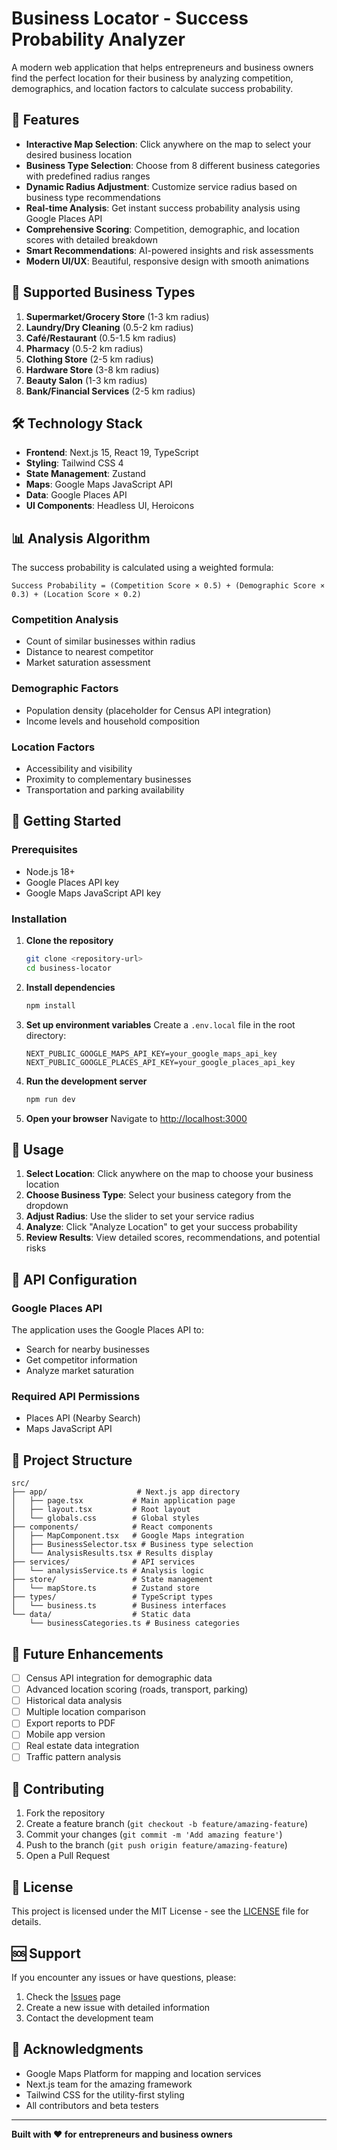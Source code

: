 # Business Locator - Success Probability Analyzer

A modern web application that helps entrepreneurs and business owners find the perfect location for their business by analyzing competition, demographics, and location factors to calculate success probability.

## 🚀 Features

- **Interactive Map Selection**: Click anywhere on the map to select your desired business location
- **Business Type Selection**: Choose from 8 different business categories with predefined radius ranges
- **Dynamic Radius Adjustment**: Customize service radius based on business type recommendations
- **Real-time Analysis**: Get instant success probability analysis using Google Places API
- **Comprehensive Scoring**: Competition, demographic, and location scores with detailed breakdown
- **Smart Recommendations**: AI-powered insights and risk assessments
- **Modern UI/UX**: Beautiful, responsive design with smooth animations

## 🏢 Supported Business Types

1. **Supermarket/Grocery Store** (1-3 km radius)
2. **Laundry/Dry Cleaning** (0.5-2 km radius)
3. **Café/Restaurant** (0.5-1.5 km radius)
4. **Pharmacy** (0.5-2 km radius)
5. **Clothing Store** (2-5 km radius)
6. **Hardware Store** (3-8 km radius)
7. **Beauty Salon** (1-3 km radius)
8. **Bank/Financial Services** (2-5 km radius)

## 🛠️ Technology Stack

- **Frontend**: Next.js 15, React 19, TypeScript
- **Styling**: Tailwind CSS 4
- **State Management**: Zustand
- **Maps**: Google Maps JavaScript API
- **Data**: Google Places API
- **UI Components**: Headless UI, Heroicons

## 📊 Analysis Algorithm

The success probability is calculated using a weighted formula:

```
Success Probability = (Competition Score × 0.5) + (Demographic Score × 0.3) + (Location Score × 0.2)
```

### Competition Analysis
- Count of similar businesses within radius
- Distance to nearest competitor
- Market saturation assessment

### Demographic Factors
- Population density (placeholder for Census API integration)
- Income levels and household composition

### Location Factors
- Accessibility and visibility
- Proximity to complementary businesses
- Transportation and parking availability

## 🚀 Getting Started

### Prerequisites

- Node.js 18+ 
- Google Places API key
- Google Maps JavaScript API key

### Installation

1. **Clone the repository**
   ```bash
   git clone <repository-url>
   cd business-locator
   ```

2. **Install dependencies**
   ```bash
   npm install
   ```

3. **Set up environment variables**
   Create a `.env.local` file in the root directory:
   ```env
   NEXT_PUBLIC_GOOGLE_MAPS_API_KEY=your_google_maps_api_key
   NEXT_PUBLIC_GOOGLE_PLACES_API_KEY=your_google_places_api_key
   ```

4. **Run the development server**
   ```bash
   npm run dev
   ```

5. **Open your browser**
   Navigate to [http://localhost:3000](http://localhost:3000)

## 📱 Usage

1. **Select Location**: Click anywhere on the map to choose your business location
2. **Choose Business Type**: Select your business category from the dropdown
3. **Adjust Radius**: Use the slider to set your service radius
4. **Analyze**: Click "Analyze Location" to get your success probability
5. **Review Results**: View detailed scores, recommendations, and potential risks

## 🔧 API Configuration

### Google Places API
The application uses the Google Places API to:
- Search for nearby businesses
- Get competitor information
- Analyze market saturation

### Required API Permissions
- Places API (Nearby Search)
- Maps JavaScript API

## 📁 Project Structure

```
src/
├── app/                    # Next.js app directory
│   ├── page.tsx           # Main application page
│   ├── layout.tsx         # Root layout
│   └── globals.css        # Global styles
├── components/            # React components
│   ├── MapComponent.tsx   # Google Maps integration
│   ├── BusinessSelector.tsx # Business type selection
│   └── AnalysisResults.tsx # Results display
├── services/              # API services
│   └── analysisService.ts # Analysis logic
├── store/                 # State management
│   └── mapStore.ts        # Zustand store
├── types/                 # TypeScript types
│   └── business.ts        # Business interfaces
└── data/                  # Static data
    └── businessCategories.ts # Business categories
```

## 🎯 Future Enhancements

- [ ] Census API integration for demographic data
- [ ] Advanced location scoring (roads, transport, parking)
- [ ] Historical data analysis
- [ ] Multiple location comparison
- [ ] Export reports to PDF
- [ ] Mobile app version
- [ ] Real estate data integration
- [ ] Traffic pattern analysis

## 🤝 Contributing

1. Fork the repository
2. Create a feature branch (`git checkout -b feature/amazing-feature`)
3. Commit your changes (`git commit -m 'Add amazing feature'`)
4. Push to the branch (`git push origin feature/amazing-feature`)
5. Open a Pull Request

## 📄 License

This project is licensed under the MIT License - see the [LICENSE](LICENSE) file for details.

## 🆘 Support

If you encounter any issues or have questions, please:
1. Check the [Issues](https://github.com/your-repo/issues) page
2. Create a new issue with detailed information
3. Contact the development team

## 🙏 Acknowledgments

- Google Maps Platform for mapping and location services
- Next.js team for the amazing framework
- Tailwind CSS for the utility-first styling
- All contributors and beta testers

---

**Built with ❤️ for entrepreneurs and business owners**
